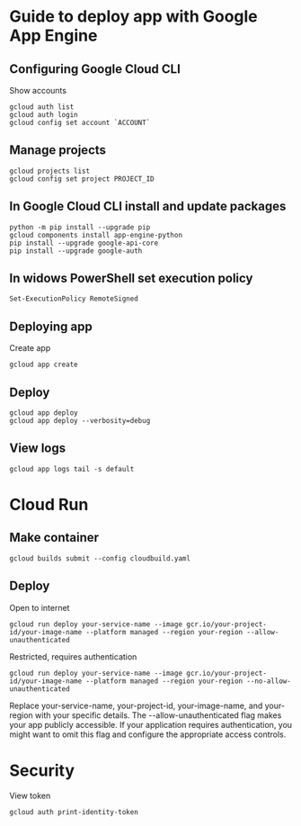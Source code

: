 # Guide to deploy app with Google App Engine

## Configuring Google Cloud CLI
Show accounts
```
gcloud auth list
gcloud auth login
gcloud config set account `ACCOUNT`
```

## Manage projects
```
gcloud projects list
gcloud config set project PROJECT_ID

```

## In Google Cloud CLI install and update packages
```
python -m pip install --upgrade pip
gcloud components install app-engine-python
pip install --upgrade google-api-core
pip install --upgrade google-auth

```

## In widows PowerShell set execution policy
```
Set-ExecutionPolicy RemoteSigned
```


## Deploying app
Create app
```
gcloud app create
```

## Deploy
```
gcloud app deploy
gcloud app deploy --verbosity=debug
```

## View logs
```
gcloud app logs tail -s default
```

# Cloud Run

## Make container
```
gcloud builds submit --config cloudbuild.yaml
```

## Deploy
Open to internet
```
gcloud run deploy your-service-name --image gcr.io/your-project-id/your-image-name --platform managed --region your-region --allow-unauthenticated
```
Restricted, requires authentication
```
gcloud run deploy your-service-name --image gcr.io/your-project-id/your-image-name --platform managed --region your-region --no-allow-unauthenticated
```
Replace your-service-name, your-project-id, your-image-name, and your-region with your specific details. The --allow-unauthenticated flag makes your app publicly accessible. If your application requires authentication, you might want to omit this flag and configure the appropriate access controls.

# Security
View token
```
gcloud auth print-identity-token
```
